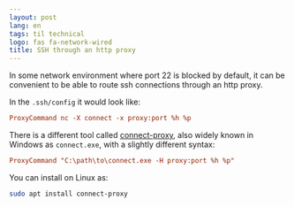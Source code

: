 ```yaml
---
layout: post
lang: en
tags: til technical
logo: fas fa-network-wired
title: SSH through an http proxy
---
```


In some network environment where port 22 is blocked by default, it can be convenient to be able to route ssh connections through an http proxy.

In the `.ssh/config` it would look like:

```cfg
ProxyCommand nc -X connect -x proxy:port %h %p
```

There is a different tool called [connect-proxy](https://github.com/larryhou/connect-proxy), also widely known in Windows as `connect.exe`, with a slightly different syntax:

```cfg
ProxyCommand "C:\path\to\connect.exe -H proxy:port %h %p"
```

You can install on Linux as:

```sh
sudo apt install connect-proxy
```
